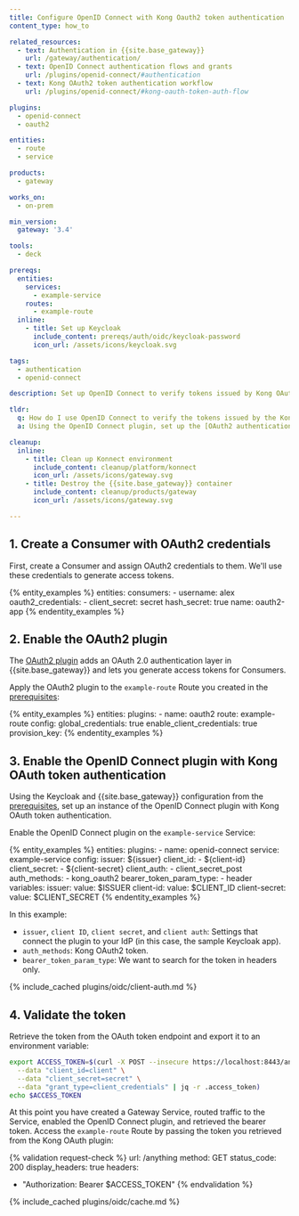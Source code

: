 ```yaml
---
title: Configure OpenID Connect with Kong Oauth2 token authentication
content_type: how_to

related_resources:
  - text: Authentication in {{site.base_gateway}}
    url: /gateway/authentication/
  - text: OpenID Connect authentication flows and grants
    url: /plugins/openid-connect/#authentication
  - text: Kong OAuth2 token authentication workflow
    url: /plugins/openid-connect/#kong-oauth-token-auth-flow

plugins:
  - openid-connect
  - oauth2

entities:
  - route
  - service

products:
  - gateway

works_on:
  - on-prem

min_version:
  gateway: '3.4'

tools:
  - deck

prereqs:
  entities:
    services:
      - example-service
    routes:
      - example-route
  inline:
    - title: Set up Keycloak
      include_content: prereqs/auth/oidc/keycloak-password
      icon_url: /assets/icons/keycloak.svg

tags:
  - authentication
  - openid-connect

description: Set up OpenID Connect to verify tokens issued by Kong OAuth 2.0 plugin against an IdP.

tldr:
  q: How do I use OpenID Connect to verify the tokens issued by the Kong OAauth2 plugin?
  a: Using the OpenID Connect plugin, set up the [OAuth2 authentication workflow](/plugins/openid-connect/#introspection-authentication-workflow) with the OAuth2 plugin to retrieve and verify tokens from {{site.base_gateway}}, then use them with an IdP.

cleanup:
  inline:
    - title: Clean up Konnect environment
      include_content: cleanup/platform/konnect
      icon_url: /assets/icons/gateway.svg
    - title: Destroy the {{site.base_gateway}} container
      include_content: cleanup/products/gateway
      icon_url: /assets/icons/gateway.svg

---
```


## 1. Create a Consumer with OAuth2 credentials

First, create a Consumer and assign OAuth2 credentials to them. 
We'll use these credentials to generate access tokens.

{% entity_examples %}
entities:
  consumers:
    - username: alex
      oauth2_credentials:
        - client_secret: secret
          hash_secret: true
          name: oauth2-app
{% endentity_examples %}

## 2. Enable the OAuth2 plugin

The [OAuth2 plugin](/plugins/oauth2/) adds an OAuth 2.0 authentication layer in {{site.base_gateway}} and lets you generate access tokens for Consumers.

Apply the OAuth2 plugin to the `example-route` Route you created in the [prerequisites](#prerequisites):

{% entity_examples %}
entities:
  plugins:
    - name: oauth2
      route: example-route
      config:
        global_credentials: true
        enable_client_credentials: true
        provision_key: 
{% endentity_examples %}

## 3. Enable the OpenID Connect plugin with Kong OAuth token authentication

Using the Keycloak and {{site.base_gateway}} configuration from the [prerequisites](#prerequisites), 
set up an instance of the OpenID Connect plugin with Kong OAuth token authentication.

Enable the OpenID Connect plugin on the `example-service` Service:

{% entity_examples %}
entities:
  plugins:
    - name: openid-connect
      service: example-service
      config:
        issuer: ${issuer}
        client_id:
        - ${client-id}
        client_secret:
        - ${client-secret}
        client_auth:
        - client_secret_post
        auth_methods:
        - kong_oauth2
        bearer_token_param_type:
        - header
variables:
  issuer:
    value: $ISSUER
  client-id:
    value: $CLIENT_ID
  client-secret:
    value: $CLIENT_SECRET
{% endentity_examples %}

In this example:
* `issuer`, `client ID`, `client secret`, and `client auth`: Settings that connect the plugin to your IdP (in this case, the sample Keycloak app).
* `auth_methods`: Kong OAuth2 token.
* `bearer_token_param_type`: We want to search for the token in headers only.

{% include_cached plugins/oidc/client-auth.md %}

## 4. Validate the token

Retrieve the token from the OAuth token endpoint and export it to an environment variable:

```sh
export ACCESS_TOKEN=$(curl -X POST --insecure https://localhost:8443/anything/oauth2/token \
  --data "client_id=client" \
  --data "client_secret=secret" \
  --data "grant_type=client_credentials" | jq -r .access_token)
echo $ACCESS_TOKEN
```

At this point you have created a Gateway Service, routed traffic to the Service, enabled the OpenID Connect plugin, and retrieved the bearer token. 
Access the `example-route` Route by passing the token you retrieved from the Kong OAuth plugin:

{% validation request-check %}
url: /anything
method: GET
status_code: 200
display_headers: true
headers:
  - "Authorization: Bearer $ACCESS_TOKEN"
{% endvalidation %}

{% include_cached plugins/oidc/cache.md %}